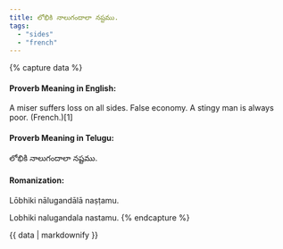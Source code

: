 ```yaml
---
title: లోభికి నాలుగందాలా నష్టము.
tags:
  - "sides"
  - "french"
---
```


{% capture data %}
#### Proverb Meaning in English:
A miser suffers loss on all sides.
False economy.
A stingy man is always poor. (French.)[1]

#### Proverb Meaning in Telugu:
లోభికి నాలుగందాలా నష్టము.

#### Romanization:
Lōbhiki nālugandālā naṣṭamu.

Lobhiki nalugandala nastamu.
{% endcapture %}

{{ data | markdownify }}

